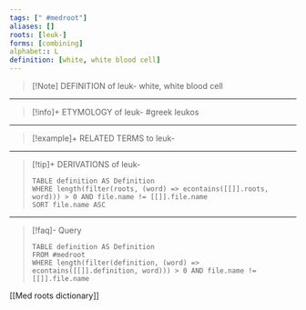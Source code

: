 ```yaml
---
tags: [" #medroot"]
aliases: []
roots: [leuk-]
forms: [combining]
alphabet:: L
definition: [white, white blood cell]
---
```

>[!Note] DEFINITION of leuk-
>white, white blood cell
_____
>[!info]+ ETYMOLOGY of leuk-
>#greek leukos
_____
>[!example]+ RELATED TERMS to leuk-
>
_____
>[!tip]+ DERIVATIONS of leuk-
>```dataview
>TABLE definition AS Definition 
>WHERE length(filter(roots, (word) => econtains([[]].roots, word))) > 0 AND file.name != [[]].file.name
>SORT file.name ASC
>```
___
>[!faq]- Query
>```dataview
>TABLE definition AS Definition
>FROM #medroot
>WHERE length(filter(definition, (word) => econtains([[]].definition, word))) > 0 AND file.name != [[]].file.name
>```

[[Med roots dictionary]]